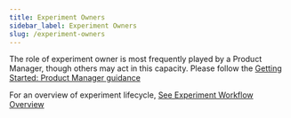```yaml
---
title: Experiment Owners
sidebar_label: Experiment Owners
slug: /experiment-owners
---
```


The role of experiment owner is most frequently played by a Product Manager, though others may act in this capacity.  Please follow the [Getting Started: Product Manager guidance](https://experimenter.info/for-product)



For an overview of experiment lifecycle, [ See Experiment Workflow Overview ](https://experimenter.info/workflow/overview/#experimentation-workflow)


